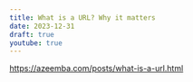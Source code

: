 ```yaml
---
title: What is a URL? Why it matters
date: 2023-12-31
draft: true
youtube: true
---
```


<https://azeemba.com/posts/what-is-a-url.html>

<lite-youtube videoid="voTHFdL9S2k">
</lite-youtube>
